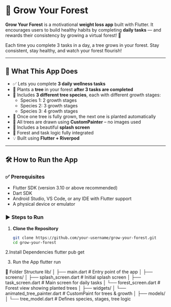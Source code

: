 # 🌱 Grow Your Forest

**Grow Your Forest** is a motivational **weight loss app** built with Flutter. It encourages users to build healthy habits by completing **daily tasks** — and rewards their consistency by growing a virtual forest! 🌳

Each time you complete 3 tasks in a day, a tree grows in your forest. Stay consistent, stay healthy, and watch your forest flourish!

---

## 📱 What This App Does

- ✅ Lets you complete **3 daily wellness tasks**
- 🌳 Plants a **tree** in your forest **after 3 tasks are completed**
- 🌿 Includes **3 different tree species**, each with different growth stages:
  - Species 1: 2 growth stages
  - Species 2: 3 growth stages
  - Species 3: 4 growth stages
- 🌲 Once one tree is fully grown, the next one is planted automatically
- 🌄 All trees are drawn using **CustomPainter** – no images used
- 👋 Includes a beautiful **splash screen**
- 🔄 Forest and task logic fully integrated
- 💡 Built using **Flutter + Riverpod**

---

## 🛠 How to Run the App

### ✅ Prerequisites

- Flutter SDK (version 3.10 or above recommended)
- Dart SDK
- Android Studio, VS Code, or any IDE with Flutter support
- A physical device or emulator

### ▶️ Steps to Run

1. **Clone the Repository**
   ```bash
   git clone https://github.com/your-username/grow-your-forest.git
   cd grow-your-forest 
   
2.Install Dependencies
   flutter pub get

3. Run the App
   flutter run

📁 Folder Structure
lib/
│
├── main.dart                 # Entry point of the app
│
├── screens/
│   ├── splash_screen.dart    # Initial splash screen
│   ├── task_screen.dart      # Main screen for daily tasks
│   └── forest_screen.dart    # Forest view showing planted trees
│
├── widgets/
│   └── animated_tree_painter.dart  # CustomPaint for trees & growth
│
├── models/
│   └── tree_model.dart       # Defines species, stages, tree logic

